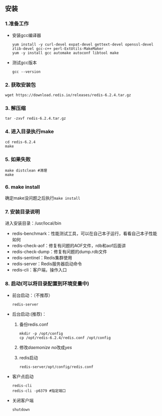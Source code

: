## 安装
### 1.准备工作

* 安装gcc编译器

  ```
  yum install -y curl-devel expat-devel gettext-devel openssl-devel zlib-devel gcc-c++ perl-ExtUtils-MakeMaker
  yum -y install gcc automake autoconf libtool make
  ```

* 测试gcc版本

  ```shell
  gcc --version
  ```

### 2. 获取安装包

```shell
wget https://download.redis.io/releases/redis-6.2.4.tar.gz
```

### 3. 解压缩

```shell
tar -zxvf redis-6.2.4.tar.gz
```

### 4. 进入目录执行make

```shell
cd redis-6.2.4
make
```

### 5. 如果失败

```shell
make distclean #清理
make
```

### 6. make install

确定make没问题之后执行```make install```

### 7. 安装目录说明

进入安装目录：/usr/local/bin

* redis-benchmark：性能测试工具，可以在自己本子运行，看看自己本子性能如何
* redis-check-aof：修复有问题的AOF文件，rdb和aof后面讲
* redis-check-dump：修复有问题的dump.rdb文件
* redis-sentinel：Redis集群使用
* redis-server：Redis服务器启动命令
* redis-cli：客户端，操作入口

### 8. 启动(可以将目录配置到环境变量中)

* 前台启动：（不推荐）

  ```shell
  redis-server
  ```

  

* 后台启动:(推荐)：

  1. 备份redis.conf

     ```shell
     mkdir -p /opt/config
     cp /opt/redis-6.2.4/redis.conf /opt/config
     ```

  2. 修改*daemonize no*改成*yes*

  3. redis启动

     ```shell
     redis-server/opt/config/redis.conf
     ```

* 客户点启动

  ```shell
  redis-cli
  redis-cli -p6379 #指定端口
  ```

* 关闭客户端

  ```shell
  shutdown
  ```

